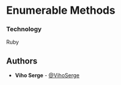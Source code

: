 # Enumerable Methods

### Technology

Ruby

## Authors

* **Viho Serge** - [@VihoSerge](https://github.com/VihoSerge)
